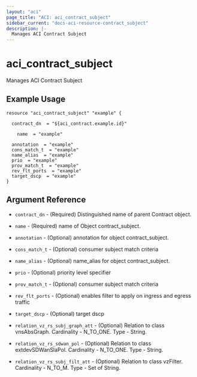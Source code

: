 ```yaml
---
layout: "aci"
page_title: "ACI: aci_contract_subject"
sidebar_current: "docs-aci-resource-contract_subject"
description: |-
  Manages ACI Contract Subject
---
```


# aci_contract_subject #
Manages ACI Contract Subject

## Example Usage ##

```hcl
resource "aci_contract_subject" "example" {

  contract_dn  = "${aci_contract.example.id}"

    name  = "example"

  annotation  = "example"
  cons_match_t  = "example"
  name_alias  = "example"
  prio  = "example"
  prov_match_t  = "example"
  rev_flt_ports  = "example"
  target_dscp  = "example"
}
```
## Argument Reference ##
* `contract_dn` - (Required) Distinguished name of parent Contract object.
* `name` - (Required) name of Object contract_subject.
* `annotation` - (Optional) annotation for object contract_subject.
* `cons_match_t` - (Optional) consumer subject match criteria
* `name_alias` - (Optional) name_alias for object contract_subject.
* `prio` - (Optional) priority level specifier
* `prov_match_t` - (Optional) consumer subject match criteria
* `rev_flt_ports` - (Optional) enables filter to apply on ingress and egress traffic
* `target_dscp` - (Optional) target dscp

* `relation_vz_rs_subj_graph_att` - (Optional) Relation to class vnsAbsGraph. Cardinality - N_TO_ONE. Type - String.
                
* `relation_vz_rs_sdwan_pol` - (Optional) Relation to class extdevSDWanSlaPol. Cardinality - N_TO_ONE. Type - String.
                
* `relation_vz_rs_subj_filt_att` - (Optional) Relation to class vzFilter. Cardinality - N_TO_M. Type - Set of String.
                


